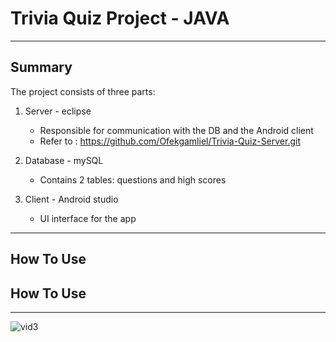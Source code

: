 # Trivia Quiz Project - JAVA
--- 
## Summary
The project consists of three parts:
1. Server - eclipse
	 - Responsible for communication with the DB and the Android client
	 - Refer to : https://github.com/Ofekgamliel/Trivia-Quiz-Server.git
		
2. Database - mySQL
	 - Contains 2 tables: questions and high scores
3. Client - Android studio
	 - UI interface for the app

---

## How To Use

## How To Use


---
![vid3](https://user-images.githubusercontent.com/48961597/83747088-c929f080-a668-11ea-9cfb-f14b364d88d9.gif)
